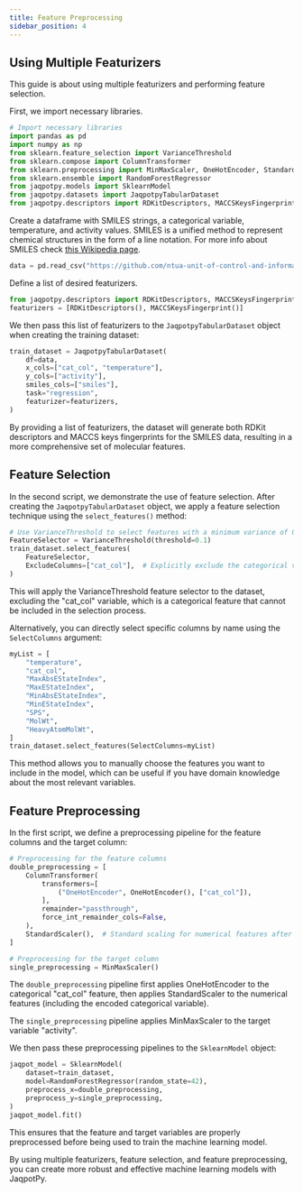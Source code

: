 ```yaml
---
title: Feature Preprocessing
sidebar_position: 4
---
```


## Using Multiple Featurizers

This guide is about using multiple featurizers and performing feature selection.

First, we import necessary libraries.

```python
# Import necessary libraries
import pandas as pd
import numpy as np
from sklearn.feature_selection import VarianceThreshold
from sklearn.compose import ColumnTransformer
from sklearn.preprocessing import MinMaxScaler, OneHotEncoder, StandardScaler
from sklearn.ensemble import RandomForestRegressor
from jaqpotpy.models import SklearnModel
from jaqpotpy.datasets import JaqpotpyTabularDataset
from jaqpotpy.descriptors import RDKitDescriptors, MACCSKeysFingerprint
```

Create a dataframe with SMILES strings, a categorical variable, temperature, and activity values. SMILES is a unified method to represent chemical structures in the form of a line notation. For more info about SMILES check [this Wikipedia page](https://en.wikipedia.org/wiki/Simplified_Molecular_Input_Line_Entry_System).

```python
data = pd.read_csv("https://github.com/ntua-unit-of-control-and-informatics/jaqpot-google-colab-examples/raw/doc/JAQPOT-425/Sklearn_jupyter_examples/datasets/regression_smiles_categorical.csv")
```

Define a list of desired featurizers.

```python
from jaqpotpy.descriptors import RDKitDescriptors, MACCSKeysFingerprint
featurizers = [RDKitDescriptors(), MACCSKeysFingerprint()]
```

We then pass this list of featurizers to the `JaqpotpyTabularDataset` object when creating the training dataset:

```python
train_dataset = JaqpotpyTabularDataset(
    df=data,
    x_cols=["cat_col", "temperature"],
    y_cols=["activity"],
    smiles_cols=["smiles"],
    task="regression",
    featurizer=featurizers,
)
```

By providing a list of featurizers, the dataset will generate both RDKit descriptors and MACCS keys fingerprints for the SMILES data, resulting in a more comprehensive set of molecular features.

## Feature Selection

In the second script, we demonstrate the use of feature selection. After creating the `JaqpotpyTabularDataset` object, we apply a feature selection technique using the `select_features()` method:

```python
# Use VarianceThreshold to select features with a minimum variance of 0.1
FeatureSelector = VarianceThreshold(threshold=0.1)
train_dataset.select_features(
    FeatureSelector,
    ExcludeColumns=["cat_col"],  # Explicitly exclude the categorical variable
)
```

This will apply the VarianceThreshold feature selector to the dataset, excluding the "cat_col" variable, which is a categorical feature that cannot be included in the selection process.

Alternatively, you can directly select specific columns by name using the `SelectColumns` argument:

```python
myList = [
    "temperature",
    "cat_col",
    "MaxAbsEStateIndex",
    "MaxEStateIndex",
    "MinAbsEStateIndex",
    "MinEStateIndex",
    "SPS",
    "MolWt",
    "HeavyAtomMolWt",
]
train_dataset.select_features(SelectColumns=myList)
```

This method allows you to manually choose the features you want to include in the model, which can be useful if you have domain knowledge about the most relevant variables.

## Feature Preprocessing

In the first script, we define a preprocessing pipeline for the feature columns and the target column:

```python
# Preprocessing for the feature columns
double_preprocessing = [
    ColumnTransformer(
        transformers=[
            ("OneHotEncoder", OneHotEncoder(), ["cat_col"]),
        ],
        remainder="passthrough",
        force_int_remainder_cols=False,
    ),
    StandardScaler(),  # Standard scaling for numerical features after encoding
]

# Preprocessing for the target column
single_preprocessing = MinMaxScaler()
```

The `double_preprocessing` pipeline first applies OneHotEncoder to the categorical "cat_col" feature, then applies StandardScaler to the numerical features (including the encoded categorical variable).

The `single_preprocessing` pipeline applies MinMaxScaler to the target variable "activity".

We then pass these preprocessing pipelines to the `SklearnModel` object:

```python
jaqpot_model = SklearnModel(
    dataset=train_dataset,
    model=RandomForestRegressor(random_state=42),
    preprocess_x=double_preprocessing,
    preprocess_y=single_preprocessing,
)
jaqpot_model.fit()
```

This ensures that the feature and target variables are properly preprocessed before being used to train the machine learning model.

By using multiple featurizers, feature selection, and feature preprocessing, you can create more robust and effective machine learning models with JaqpotPy.

